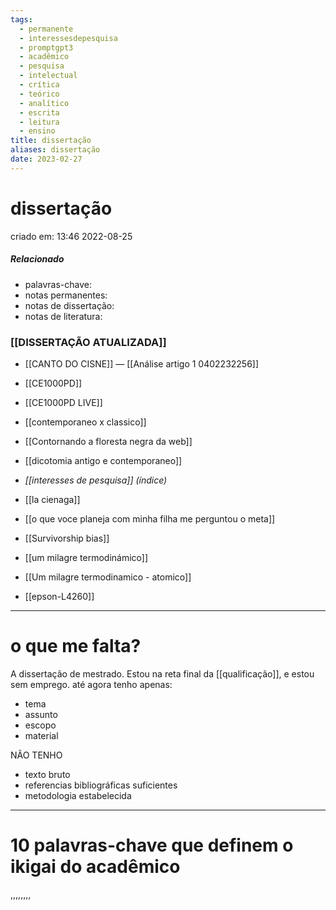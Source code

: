 ```yaml
---
tags:
  - permanente
  - interessesdepesquisa
  - promptgpt3
  - acadêmico
  - pesquisa
  - intelectual
  - crítica
  - teórico
  - analítico
  - escrita
  - leitura
  - ensino
title: dissertação
aliases: dissertação
date: 2023-02-27
---
```

# dissertação
criado em: 13:46 2022-08-25

##### Relacionado
- palavras-chave: 
- notas permanentes: 
- notas de dissertação:
- notas de literatura: 
### [[DISSERTAÇÃO ATUALIZADA]]


- [[CANTO DO CISNE]] —  [[Análise artigo 1 0402232256]]

- [[CE1000PD]]
- [[CE1000PD LIVE]]
- [[contemporaneo x classico]]
- [[Contornando a floresta negra da web]]
- [[dicotomia antigo e contemporaneo]]
- *[[interesses de pesquisa]] (índice)*
- [[la cienaga]]
- [[o que voce planeja com minha filha me perguntou o meta]]
- [[Survivorship bias]]
- [[um milagre termodinámico]]
- [[Um milagre termodinamico - atomico]]
- [[epson-L4260]]

---
# o que me falta?
A dissertação de mestrado. Estou na reta final da [[qualificação]], e estou sem emprego.
até agora tenho apenas:

- tema
- assunto
- escopo
- material

NÃO TENHO

- texto bruto
- referencias bibliográficas suficientes
- metodologia estabelecida

---
# 10 palavras-chave que definem o ikigai do acadêmico
,,,,,,,,